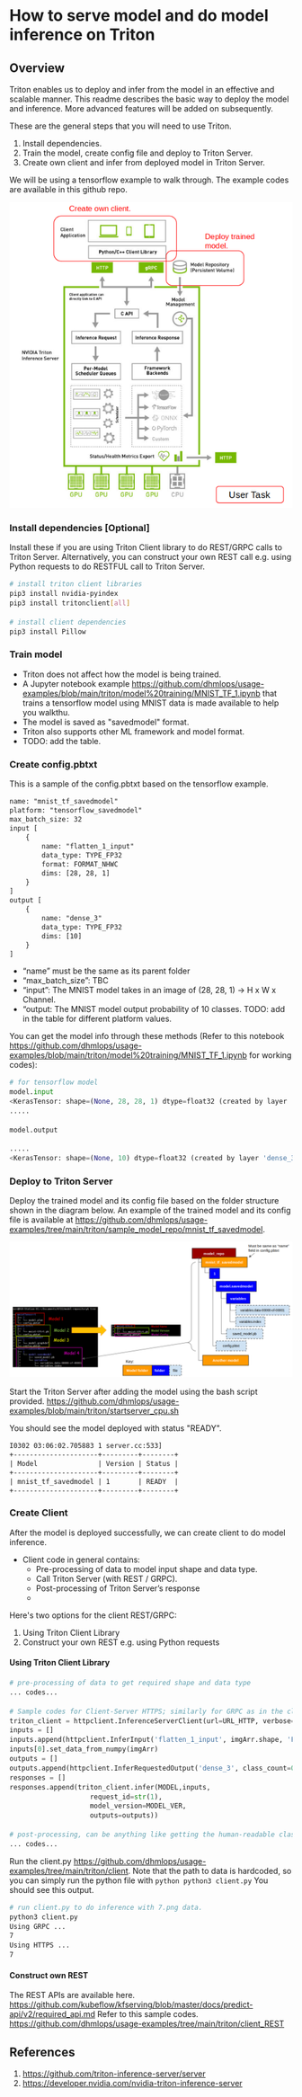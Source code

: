 # How to serve model and do model inference on Triton

## Overview
Triton enables us to deploy and infer from the model in an effective and scalable manner. This readme describes the basic way to deploy the model and inference. More advanced features will be added on subsequently. 

These are the general steps that you will need to use Triton. 
1. Install dependencies.
2. Train the model, create config file and deploy to Triton Server.
3. Create own client and infer from deployed model in Triton Server.

We will be using a tensorflow example to walk through. The example codes are available in this github repo. 

![alt text](https://github.com/dhmlops/usage-examples/blob/main/triton/images/overview)


### Install dependencies [Optional]
Install these if you are using Triton Client library to do REST/GRPC calls to Triton Server.
Alternatively, you can construct your own REST call e.g. using Python requests to do RESTFUL call to Triton Server.

```bash
# install triton client libraries
pip3 install nvidia-pyindex
pip3 install tritonclient[all]

# install client dependencies
pip3 install Pillow
```


### Train model
- Triton does not affect how the model is being trained.
- A Jupyter notebook example https://github.com/dhmlops/usage-examples/blob/main/triton/model%20training/MNIST_TF_1.ipynb that trains a tensorflow model using MNIST data is made available to help you walkthu.
- The model is saved as "savedmodel" format.
- Triton also supports other ML framework and model format. 
- TODO: add the table.

### Create config.pbtxt
This is a sample of the config.pbtxt based on the tensorflow example.

```
name: "mnist_tf_savedmodel"
platform: "tensorflow_savedmodel"
max_batch_size: 32
input [
    {
        name: "flatten_1_input"
        data_type: TYPE_FP32
        format: FORMAT_NHWC
        dims: [28, 28, 1]
    }
]
output [
    {
        name: "dense_3"
        data_type: TYPE_FP32
        dims: [10]
    }
]
```
- “name” must be the same as its parent folder
- “max_batch_size”: TBC
- “input”: The MNIST model takes in an image of (28, 28, 1) -> H x W x Channel.
- “output: The MNIST model output probability of 10 classes.
TODO: add in the table for different platform values.

You can get the model info through these methods (Refer to this notebook https://github.com/dhmlops/usage-examples/blob/main/triton/model%20training/MNIST_TF_1.ipynb for working codes):
```python
# for tensorflow model
model.input
<KerasTensor: shape=(None, 28, 28, 1) dtype=float32 (created by layer 'flatten_1_input'
.....

model.output

.....
<KerasTensor: shape=(None, 10) dtype=float32 (created by layer 'dense_3')>
```

### Deploy to Triton Server
Deploy the trained model and its config file based on the folder structure shown in the diagram below.
An example of the trained model and its config file is available at https://github.com/dhmlops/usage-examples/tree/main/triton/sample_model_repo/mnist_tf_savedmodel.

![alt text](https://github.com/dhmlops/usage-examples/blob/main/triton/images/model_repor_folder_structure.png)

Start the Triton Server after adding the model using the bash script provided. 
https://github.com/dhmlops/usage-examples/blob/main/triton/startserver_cpu.sh

You should see the model deployed with status "READY".

```
I0302 03:06:02.705883 1 server.cc:533] 
+---------------------+---------+--------+
| Model               | Version | Status |
+---------------------+---------+--------+
| mnist_tf_savedmodel | 1       | READY  |
+---------------------+---------+--------+
```


### Create Client
After the model is deployed successfully, we can create client to do model inference. 
- Client code in general contains:
  - Pre-processing of data to model input shape and data type.
  - Call Triton Server (with REST / GRPC). 
  - Post-processing of Triton Server’s response
  - 
Here's two options for the client REST/GRPC:
1. Using Triton Client Library
2. Construct your own REST e.g. using Python requests

#### Using Triton Client Library
``` python
# pre-processing of data to get required shape and data type
... codes...

# Sample codes for Client-Server HTTPS; similarly for GRPC as in the client.py sample
triton_client = httpclient.InferenceServerClient(url=URL_HTTP, verbose=0)
inputs = []
inputs.append(httpclient.InferInput('flatten_1_input', imgArr.shape, 'FP32'))
inputs[0].set_data_from_numpy(imgArr)
outputs = []
outputs.append(httpclient.InferRequestedOutput('dense_3', class_count=0))
responses = []
responses.append(triton_client.infer(MODEL,inputs,
                    request_id=str(1),
                    model_version=MODEL_VER,
                    outputs=outputs))

# post-processing, can be anything like getting the human-readable class
... codes...

```

Run the client.py https://github.com/dhmlops/usage-examples/tree/main/triton/client. Note that the path to data is hardcoded, so you can simply run the python file with ```python python3 client.py```
You should see this output.

``` bash
# run client.py to do inference with 7.png data.
python3 client.py
Using GRPC ... 
7
Using HTTPS ... 
7
```
#### Construct own REST
The REST APIs are available here. https://github.com/kubeflow/kfserving/blob/master/docs/predict-api/v2/required_api.md
Refer to this sample codes. https://github.com/dhmlops/usage-examples/tree/main/triton/client_REST

## References
1. https://github.com/triton-inference-server/server
2. https://developer.nvidia.com/nvidia-triton-inference-server

